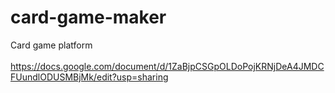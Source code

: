 # card-game-maker
Card game platform
\
\
https://docs.google.com/document/d/1ZaBjpCSGpOLDoPojKRNjDeA4JMDCFUundlODUSMBjMk/edit?usp=sharing
